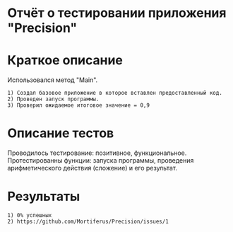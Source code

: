 # Отчёт о тестировании приложения "Precision"

# Краткое описание

Использовался метод "Main".

    1) Создал базовое приложение в которое вставлен предоставленный код.
    2) Проведен запуск программы.
    3) Проверил ожидаемое итоговое значение = 0,9

# Описание тестов

Проводилось тестирование: позитивное, функциональное. Протестированны функции: запуска программы, проведения арифметического действия (сложение) и его результат.

# Результаты

    1) 0% успешных 
    2) https://github.com/Mortiferus/Precision/issues/1
